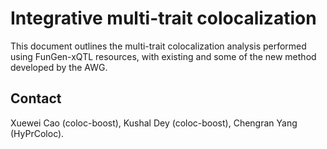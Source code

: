 # Integrative multi-trait colocalization

This document outlines the multi-trait colocalization analysis performed using FunGen-xQTL resources, with existing and some of the new method developed by the AWG.

## Contact

Xuewei Cao (coloc-boost), Kushal Dey (coloc-boost), Chengran Yang (HyPrColoc).
